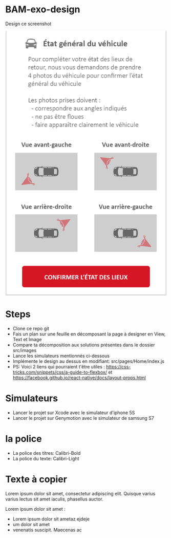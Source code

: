 # BAM-exo-design
Design ce screenshot 

<p align="center">
  <img src="https://github.com/bamlab/BAM-exo-design/blob/master/src/Images/Ada%20Design.png"/>
</p>

# Steps
- Clone ce repo git
- Fais un plan sur une feuille en décomposant la page à designer en View, Text et Image
- Compare ta décomposition aux solutions présentes dans le dossier src/images
- Lance les simulateurs mentionnés ci-dessous 
- Implémente le design au dessus en modifiant: src/pages/Home/index.js 
- PS: Voici 2 liens qui pourraient t'être utiles : https://css-tricks.com/snippets/css/a-guide-to-flexbox/ et https://facebook.github.io/react-native/docs/layout-props.html

# Simulateurs 
- Lancer le projet sur Xcode avec le simulateur d'iphone 5S
- Lancer le projet sur Genymotion avec le simulateur de samsung S7

# la police
- La police des titres: Calibri-Bold
- La police du texte: Calibri-Light

# Texte à copier
Lorem ipsum dolor sit amet, 
consectetur adipiscing elit. 
Quisque varius varius lectus 
sit amet iaculis, phasellus auctor.

Lorem ipsum dolor sit amet :
   - Lorem ipsum dolor sit ametaz ejdeje
   - um dolor sit amet
   - venenatis suscipit. Maecenas ac
